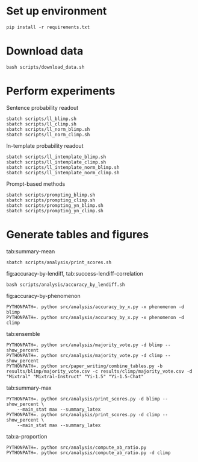 # Set up environment

```
pip install -r requirements.txt
```

# Download data

```
bash scripts/download_data.sh
```

# Perform experiments

Sentence probability readout
```
sbatch scripts/ll_blimp.sh
sbatch scripts/ll_climp.sh
sbatch scripts/ll_norm_blimp.sh
sbatch scripts/ll_norm_climp.sh
```

In-template probability readout
```
sbatch scripts/ll_intemplate_blimp.sh
sbatch scripts/ll_intemplate_climp.sh
sbatch scripts/ll_intemplate_norm_blimp.sh
sbatch scripts/ll_intemplate_norm_climp.sh
```

Prompt-based methods
```
sbatch scripts/prompting_blimp.sh
sbatch scripts/prompting_climp.sh
sbatch scripts/prompting_yn_blimp.sh
sbatch scripts/prompting_yn_climp.sh
```

# Generate tables and figures

tab:summary-mean
```
sbatch scripts/analysis/print_scores.sh
```

fig:accuracy-by-lendiff, tab:success-lendiff-correlation
```
bash scripts/analysis/accuracy_by_lendiff.sh
```

fig:accuracy-by-phenomenon
```
PYTHONPATH=. python src/analysis/accuracy_by_x.py -x phenomenon -d blimp
PYTHONPATH=. python src/analysis/accuracy_by_x.py -x phenomenon -d climp
```

tab:ensemble
```
PYTHONPATH=. python src/analysis/majority_vote.py -d blimp --show_percent
PYTHONPATH=. python src/analysis/majority_vote.py -d climp --show_percent
PYTHONPATH=. python src/paper_writing/combine_tables.py -b results/blimp/majority_vote.csv -c results/climp/majority_vote.csv -d "Mixtral" "Mixtral-Instruct" "Yi-1.5" "Yi-1.5-Chat"
```

tab:summary-max
```
PYTHONPATH=. python src/analysis/print_scores.py -d blimp --show_percent \
    --main_stat max --summary_latex
PYTHONPATH=. python src/analysis/print_scores.py -d climp --show_percent \
    --main_stat max --summary_latex
```

tab:a-proportion
```
PYTHONPATH=. python src/analysis/compute_ab_ratio.py
PYTHONPATH=. python src/analysis/compute_ab_ratio.py -d climp
```
